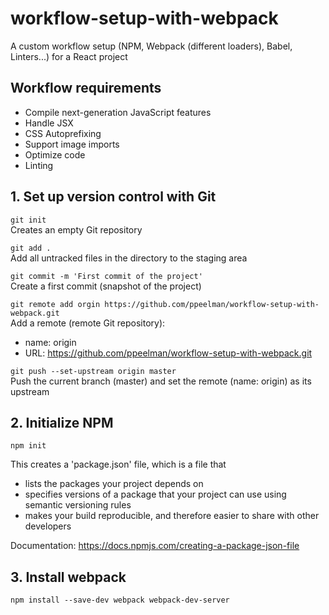 # workflow-setup-with-webpack
A custom workflow setup (NPM, Webpack (different loaders), Babel, Linters...) for a React project

## Workflow requirements
* Compile next-generation JavaScript features
* Handle JSX
* CSS Autoprefixing
* Support image imports
* Optimize code
* Linting

## 1. Set up version control with Git
`git init`  
Creates an empty Git repository

`git add .`  
Add all untracked files in the directory to the staging area

`git commit -m 'First commit of the project'`  
Create a first commit (snapshot of the project)

`git remote add orgin https://github.com/ppeelman/workflow-setup-with-webpack.git`  
Add a remote (remote Git repository):
* name: origin
* URL: https://github.com/ppeelman/workflow-setup-with-webpack.git

`git push --set-upstream origin master`  
Push the current branch (master) and set the remote (name: origin) as its upstream


## 2. Initialize NPM
`npm init`

This creates a 'package.json' file, which is a file that

* lists the packages your project depends on
* specifies versions of a package that your project can use using semantic versioning rules
* makes your build reproducible, and therefore easier to share with other developers

Documentation: https://docs.npmjs.com/creating-a-package-json-file

## 3. Install webpack
`npm install --save-dev webpack webpack-dev-server`
